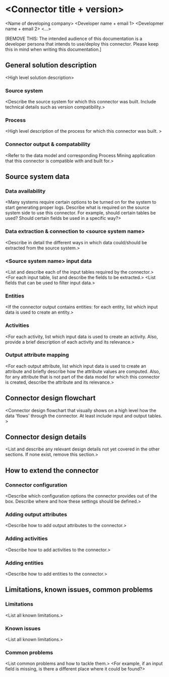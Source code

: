 # <Connector title + version>

\<Name of developing company>
<Developer name + email 1>
<Developmer name + email 2>
<...>

[REMOVE THIS: The intended audience of this documentation is a developer persona that intends to use/deploy this connector. Please keep this in mind when writing this documentation.]

## General solution description
\<High level solution description> 

### Source system
\<Describe the source system for which this connector was built. Include technical details such as version compatibility.>

### Process
\<High level description of the process for which this connector was built. >

### Connector output & compatability
\<Refer to the data model and corresponding Process Mining application that this connector is compatible with and built for.>

## Source system data
### Data availability
\<Many systems require certain options to be turned on for the system to start generating proper logs. Describe what is required on the source system side to use this connector. For example, should certain tables be used? Should certain fields be used in a specific way?>

### Data extraction & connection to \<source system name>
\<Describe in detail the different ways in which data could/should be extracted from the source system.>

### \<Source system name> input data
\<List and describe each of the input tables required by the connector.>
\<For each input table, list and describe the fields to be extracted.>
\<List fields that can be used to filter input data.>

### Entities
\<If the connector output contains entities: for each entity, list which input data is used to create an entity.>

### Activities
\<For each activity, list which input data is used to create an activity. Also, provide a brief description of each activity and its relevance.>

### Output attribute mapping
\<For each output attribute, list which input data is used to create an attribute and briefly describe how the attribute values are computed. Also, for any attribute that is not part of the data model for which this connector is created, describe the attribute and its relevance.>

## Connector design flowchart
\<Connector design flowchart that visually shows on a high level how the data 'flows' through the connector. At least include input and output tables. > 

## Connector design details
\<List and describe any relevant design details not yet covered in the other sections. If none exist, remove this section.>

## How to extend the connector
### Connector configuration
\<Describe which configuration options the connector provides out of the box. Describe where and how these settings should be defined.>

### Adding output attributes
\<Describe how to add output attributes to the connector.>

### Adding activities
\<Describe how to add activities to the connector.>

### Adding entities
\<Describe how to add entities to the connector.>

## Limitations, known issues, common problems
### Limitations
\<List all known limitations.>

### Known issues
\<List all known limitations.>

### Common problems
\<List common problems and how to tackle them.>
\<For example, if an input field is missing, is there a different place where it could be found?>
